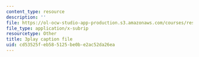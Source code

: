 ```yaml
---
content_type: resource
description: ''
file: https://ol-ocw-studio-app-production.s3.amazonaws.com/courses/res-10-001-making-science-and-engineering-pictures-a-practical-guide-to-presenting-your-work-spring-2016/cd53525feb585125be0be2ac52da26ea_37CbZdeh_lU.vtt
file_type: application/x-subrip
resourcetype: Other
title: 3play caption file
uid: cd53525f-eb58-5125-be0b-e2ac52da26ea
---
```

